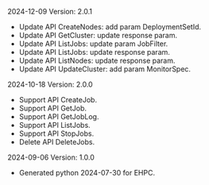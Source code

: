 2024-12-09 Version: 2.0.1
- Update API CreateNodes: add param DeploymentSetId.
- Update API GetCluster: update response param.
- Update API ListJobs: update param JobFilter.
- Update API ListJobs: update response param.
- Update API ListNodes: update response param.
- Update API UpdateCluster: add param MonitorSpec.


2024-10-18 Version: 2.0.0
- Support API CreateJob.
- Support API GetJob.
- Support API GetJobLog.
- Support API ListJobs.
- Support API StopJobs.
- Delete API DeleteJobs.


2024-09-06 Version: 1.0.0
- Generated python 2024-07-30 for EHPC.

